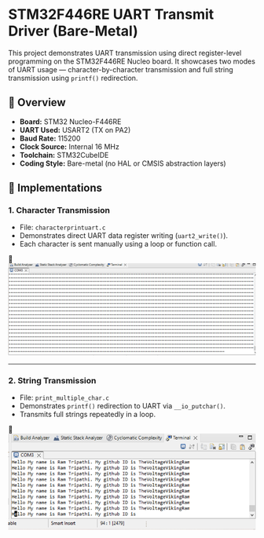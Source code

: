 # STM32F446RE UART Transmit Driver (Bare-Metal)

This project demonstrates UART transmission using direct register-level programming on the STM32F446RE Nucleo board. It showcases two modes of UART usage — character-by-character transmission and full string transmission using `printf()` redirection.

## 🚀 Overview

- **Board:** STM32 Nucleo-F446RE  
- **UART Used:** USART2 (TX on PA2)  
- **Baud Rate:** 115200  
- **Clock Source:** Internal 16 MHz  
- **Toolchain:** STM32CubeIDE  
- **Coding Style:** Bare-metal (no HAL or CMSIS abstraction layers)  

## 🔧 Implementations

### 1. **Character Transmission**
- File: `characterprintuart.c`
- Demonstrates direct UART data register writing (`uart2_write()`).
- Each character is sent manually using a loop or function call.

📸 
![Character Transmission](Transmit_to_terminal.png)

---

### 2. **String Transmission**
- File: `print_multiple_char.c`
- Demonstrates `printf()` redirection to UART via `__io_putchar()`.
- Transmits full strings repeatedly in a loop.

📸  
![String Transmission](print_multiple_char.png)
